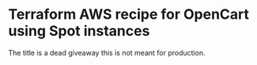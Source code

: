 # Terraform AWS recipe for OpenCart using Spot instances

The title is a dead giveaway this is not meant for production.
